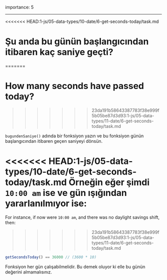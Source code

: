 importance: 5

---

<<<<<<< HEAD:1-js/05-data-types/10-date/6-get-seconds-today/task.md
# Şu anda bu günün başlangıcından itibaren kaç saniye geçti?
=======
# How many seconds have passed today?
>>>>>>> 23da191b58643387783f38e999f5b05be87d3d93:1-js/05-data-types/11-date/6-get-seconds-today/task.md

`bugundenSaniye()` adında bir fonksiyon yazın ve bu fonksiyon günün başlangıcından itibaren geçen saniyeyi dönsün.

<<<<<<< HEAD:1-js/05-data-types/10-date/6-get-seconds-today/task.md
Örneğin eğer şimdi `10:00 am` ise ve gün ışığından yararlanılmıyor ise:
=======
For instance, if now were `10:00 am`, and there was no daylight savings shift, then:
>>>>>>> 23da191b58643387783f38e999f5b05be87d3d93:1-js/05-data-types/11-date/6-get-seconds-today/task.md

```js
getSecondsToday() == 36000 // (3600 * 10)
```

Fonksiyon her gün çalışabilmelidir. Bu demek oluyor ki elle bu günün değerini almamalısınız.
